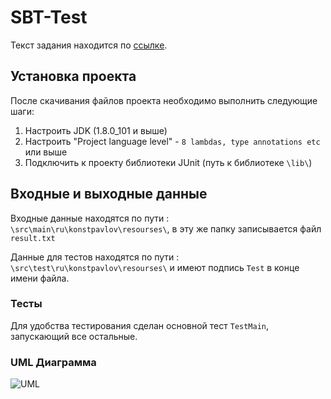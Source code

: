 # SBT-Test
Текст задания находится по [ссылке](https://github.com/KonstantinPavlov/SBT-Test/blob/master/task.md "Задание к проекту").

## Установка проекта

После скачивания файлов проекта необходимо выполнить следующие шаги:

1. Настроить JDK (1.8.0_101 и выше)
2. Настроить "Project language level" - `8 lambdas, type annotations etc` или выше
3. Подключить к проекту библиотеки JUnit (путь к библиотеке `\lib\`)

## Входные и выходные данные

Входные данные находятся по пути : `\src\main\ru\konstpavlov\resourses\`, в эту же папку записывается файл `result.txt`

Данные для тестов находятся по пути : `\src\test\ru\konstpavlov\resourses\` и имеют подпись `Test` в конце имени файла.

### Тесты

Для удобства тестирования сделан основной тест `TestMain`, запускающий все остальные.

### UML Диаграмма

![UML](http://s8.hostingkartinok.com/uploads/images/2017/01/58944a63799708aa324b9708bb81ffd5.jpg)

